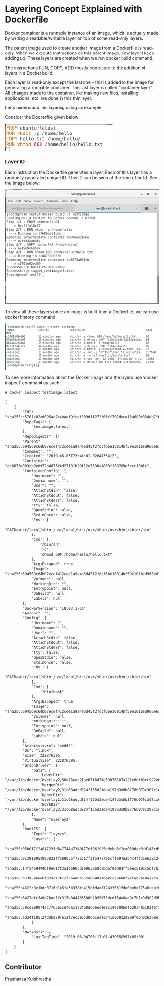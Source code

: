 # Layering Concept Explained with Dockerfile

Docker container is a runnable instance of an image, which is actually made by writing a readable/writable layer on top of some read-only layers. 

The parent image used to create another image from a Dockerfile is read-only. When we execute instructions on this parent image, new layers keep adding up.
These layers are created when we run docker build command. 

The instructions RUN, COPY, ADD mostly contribute to the addition of layers in a Docker build. 

Each layer is read-only except the last one - this is added to the image for generating a runnable container. This last layer is called "container layer". All changes made to the container, like making new files, installing applications, etc. are done in this thin layer.

Let's understand this layering using an example:

Consider the Dockerfile given below:

![Docker layers in Dockerfile](https://github.com/Prashansa-K/Docker/blob/master/Writing%20Dockerfiles/layering1.png)

### Layer ID
Each instruction the Dockerfile generates a layer. Each of this layer has a randomly generated unique ID. This ID can be seen at the time of build. See the image below:

![Docker layers during Build](https://github.com/Prashansa-K/Docker/blob/master/Writing%20Dockerfiles/layering2.png)

To view all these layers once an image is built from a Dockerfile, we can use docker history command.

![Docker history](https://github.com/Prashansa-K/Docker/blob/master/Writing%20Dockerfiles/layering3.png)


To see more information about the Docker image and the layers use 'docker inspect' command as such:

```
# docker inspect testimage:latest

[
    {
        "Id": "sha256:c5701e02ed095ae7cabaef9fcef009d1f272206ff707deca13a680e024db7f02",
        "RepoTags": [
            "testimage:latest"
        ],
        "RepoDigests": [],
        "Parent": "sha256:694569c6db07ecef432cee1a9a4a6d45f2fd1f6be16814bf59e101bed966e612",
        "Comment": "",
        "Created": "2019-06-03T23:47:01.026463541Z",
        "Container": "ac8873a003cb9ed972b4675f8d27181b99112e7530a5803ff89780e3ecc18b1c",
        "ContainerConfig": {
            "Hostname": "",
            "Domainname": "",
            "User": "",
            "AttachStdin": false,
            "AttachStdout": false,
            "AttachStderr": false,
            "Tty": false,
            "OpenStdin": false,
            "StdinOnce": false,
            "Env": [
                "PATH=/usr/local/sbin:/usr/local/bin:/usr/sbin:/usr/bin:/sbin:/bin"
            ],
            "Cmd": [
                "/bin/sh",
                "-c",
                "chmod 600 /home/hello/hello.txt"
            ],
            "ArgsEscaped": true,
            "Image": "sha256:694569c6db07ecef432cee1a9a4a6d45f2fd1f6be16814bf59e101bed966e612",
            "Volumes": null,
            "WorkingDir": "",
            "Entrypoint": null,
            "OnBuild": null,
            "Labels": null
        },
        "DockerVersion": "18.03.1-ce",
        "Author": "",
        "Config": {
            "Hostname": "",
            "Domainname": "",
            "User": "",
            "AttachStdin": false,
            "AttachStdout": false,
            "AttachStderr": false,
            "Tty": false,
            "OpenStdin": false,
            "StdinOnce": false,
            "Env": [
                "PATH=/usr/local/sbin:/usr/local/bin:/usr/sbin:/usr/bin:/sbin:/bin"
            ],
            "Cmd": [
                "/bin/bash"
            ],
            "ArgsEscaped": true,
            "Image": "sha256:694569c6db07ecef432cee1a9a4a6d45f2fd1f6be16814bf59e101bed966e612",
            "Volumes": null,
            "WorkingDir": "",
            "Entrypoint": null,
            "OnBuild": null,
            "Labels": null
        },
        "Architecture": "amd64",
        "Os": "linux",
        "Size": 222876395,
        "VirtualSize": 222876395,
        "GraphDriver": {
            "Data": {
                "LowerDir": "/var/lib/docker/overlay2/86a76eac21ae67f6d78e59076107a121e6dfb9cc922e68e1be975fc97e711eb1/diff:/var/lib/docker/overlay2/0604b502d31eff670769257ba3411fca09fbe2eab03343660ba557024915a1e6/diff:/var/lib/docker/overlay2/16af32e079fbc252ea5de044628285d5c3a34fc8441602a762729482666b2431/diff:/var/lib/docker/overlay2/732c4ab0164f92664ce831b4a830251132bf17cbcb7d093334a7a367b1a665e5/diff:/var/lib/docker/overlay2/c8a69709e5093c6eefa317f015cbf1422a446b2fe5d3f3d52a7e0d8af8dc6a28/diff:/var/lib/docker/overlay2/c93b36ec3a753592518727a2ea4547ab4e53d58489b9fae0838b2806e9c18346/diff:/var/lib/docker/overlay2/e67589599c2a5ed3bd74a269f3effaa52f94975fd811a866f1fe2bbcb2edabe4/diff",
                "MergedDir": "/var/lib/docker/overlay2/31c68adcd824f155d23de4197b3d0b8776b079c307c1e4c0f2f8bbc73807adc0/merged",
                "UpperDir": "/var/lib/docker/overlay2/31c68adcd824f155d23de4197b3d0b8776b079c307c1e4c0f2f8bbc73807adc0/diff",
                "WorkDir": "/var/lib/docker/overlay2/31c68adcd824f155d23de4197b3d0b8776b079c307c1e4c0f2f8bbc73807adc0/work"
            },
            "Name": "overlay2"
        },
        "RootFS": {
            "Type": "layers",
            "Layers": [
                "sha256:05b0f7f2a81723fd647744a7340477ef9619f5ddeba3f2ca039dac3dd143cd59",
                "sha256:0c3819952093832ffd8865bf72bc17f2f5475795cffe97e2b4c4ff36e638c244",
                "sha256:14fa4a9494bf9e61f83a1bb96cd9e963ab0cbbdaf8ed91ff5eec5196c5bf7b12",
                "sha256:b33859b66bfd3ad176ccf3be8dbd52d6b9823de8cc26688f2efeb76a0ea24a78",
                "sha256:4622c8e1bdc0716e185fa3b338fa415dfdad3724336315de0bebd173a6ceaf05",
                "sha256:6427efc3a0d7bae1fe315b844703580b2095073dcdf54a6ed9c7b1c0d982d9b0",
                "sha256:59cd898074ac7765bacd76a11724b8d666ed8e9c14e7806dfb20a486102f6f1e",
                "sha256:ad24f18512fddb8794612f7ec5955d06dcee93641d02932d809f0640263b8e79"
            ]
        },
        "Metadata": {
            "LastTagTime": "2019-06-04T05:17:01.430558997+05:30"
        }
    }
]

```



## Contributor

[Prashansa Kulshrestha](https://github.com/Prashansa-K/)
